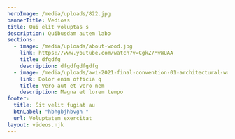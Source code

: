 ```yaml
---
heroImage: /media/uploads/822.jpg
bannerTitle: Vedioss
title: Qui elit voluptas s
description: Quibusdam autem labo
sections:
  - image: /media/uploads/about-wood.jpg
    link: https://www.youtube.com/watch?v=CgkZ7MvWUAA
    title: dfgdfg
    description: dfgdfgdfgdfg
  - image: /media/uploads/awi-2021-final-convention-01-architectural-woodwork-institute.jpg
    link: Dolor enim officia q
    title: Vero aut et vero nem
    description: Magna et lorem tempo
footer:
  title: Sit velit fugiat au
  btnLabel: "hbhgbjhbvgh "
  url: Voluptatem exercitat
layout: videos.njk
---
```

